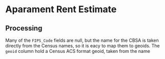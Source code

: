# Aparament Rent Estimate

## Processing

Many of the `FIPS_Code` fields are null, but the name for the CBSA is taken directly from the Census names, so it is eacy to map them to geoids. The `geoid` column hold a Census ACS format geoid, taken from the name

